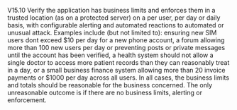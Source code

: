 V15.10 Verify the application has business limits and enforces them in a trusted location (as on a protected server) on a per user, per day or daily basis, with configurable alerting and automated reactions to automated or unusual attack. Examples include (but not limited to): ensuring new SIM users dont exceed $10 per day for a new phone account, a forum allowing more than 100 new users per day or preventing posts or private messages until the account has been verified, a health system should not allow a single doctor to access more patient records than they can reasonably treat in a day, or a small business finance system allowing more than 20 invoice payments or $1000 per day across all users. In all cases, the business limits and totals should be reasonable for the business concerned. The only unreasonable outcome is if there are no business limits, alerting or enforcement.